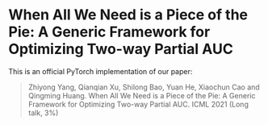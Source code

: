 # When All We Need is a Piece of the Pie: A Generic Framework for Optimizing Two-way Partial AUC
This is an official PyTorch implementation of our paper:
>  Zhiyong Yang, Qianqian Xu, Shilong Bao, Yuan He, Xiaochun Cao and Qingming Huang. When All We Need is a Piece of the Pie: A Generic Framework for Optimizing Two-way Partial AUC. ICML 2021 (Long talk, $3\%$)



